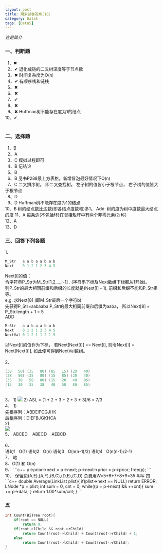 ```yaml
---
layout: post
title: 期末试卷答案(16)
category: DataS
tags: [DataS]
---
```


*这是简介*

### 一、判断题
&nbsp;&nbsp;1、&#x2716;&nbsp;   
&nbsp;&nbsp;2、&#x2714;&nbsp;退化成链的二叉树深度等于节点数  
&nbsp;&nbsp;3、&#x2716;&nbsp;时间复杂度为O(n)   
&nbsp;&nbsp;4、&#x2714;&nbsp;有顺序栈和链栈   
&nbsp;&nbsp;5、&#x2716;&nbsp;   
&nbsp;&nbsp;6、&#x2716;&nbsp;   
&nbsp;&nbsp;7、&#x2714;&nbsp;   
&nbsp;&nbsp;8、&#x2716;&nbsp;   
&nbsp;&nbsp;9、&#x2716;&nbsp;Huffman树不能存在度为1的结点   
10、&#x2714;&nbsp;   
</br>
### 二、选择题
&nbsp;&nbsp;1、B&nbsp;   
&nbsp;&nbsp;2、A&nbsp;  
&nbsp;&nbsp;3、C&nbsp;模拟过程即可   
&nbsp;&nbsp;4、B&nbsp;记结论   
&nbsp;&nbsp;5、B&nbsp;   
&nbsp;&nbsp;6、B&nbsp;见书P288最上方表格，新增冒泡最好情况下O(n)   
&nbsp;&nbsp;7、C&nbsp;二叉排序树， 即二叉查找树。 左子树的值皆小于根节点， 右子树的值皆大于根节点   
&nbsp;&nbsp;8、D&nbsp;   
&nbsp;&nbsp;9、D&nbsp;Huffman树不能存在度为1的结点   
10、B&nbsp;树的结点数比边数(即各结点度数和)多1。 Add: 树的度为树中度数最大结点的度
11、A&nbsp;每条边(不包括环)在邻接矩阵中有两个非零元素(对称)   
12、A&nbsp;   
13、D&nbsp;   


### 三、回答下列各题
1、
```c++
M_Str   a a b a a b a b
Next    0 1 2 1 2 3 4 5
```
Next[i]的值：  
令字符串P_Str为M_Str[1,2,...,i-1] . (字符串下标及Next数组下标都从1开始)。   
则P_Str的最大相同前缀和后缀的长度就是(Next[i] - 1), 前缀和后缀不能和P_Str相等。  
e.g. 求Next[8] (即M_Str最后一个字符b)   
先获得P_Str=aabaaba
P_Str的最大相同前缀和后缀为aaba， 所以Next[8] = P_Str.length + 1 = 5   
ADD:   
```c++
M-Str   a a b a a b a b
Next    0 1 2 1 2 3 4 5
NextVal 0 1 2 1 1 2 1 5
```
以Next[i]的值作为下标， 若Next[Next[i]] == Next[i], 则令Next[i] = Next[Next[i]], 如此便可得到NextVal数组。   
</br>
2、  
```c++
(38   50) (35   80) (85   15) (20   40)
(38   50) (35   80) (15   85) (20   40)
(35   38   50   80) (15   20   40   85)
(15   20   35   38   40   50   80   85)
```
</br>
3、     
1) <image src="../../../../assets/3-2.png"/>   
2) ASL = (1 + 2 + 3 + 2 + 3 + 3)/6 = 7/3     
</br>      
4、
1)</br>        
先根序列：ABDEIFCGJHK</br>
后根序列：DIEFBJGKHCA</br>
2)</br>    
<image src="../../../../assets/4-2.png"/>
</br>
5、 ABCED &nbsp;&nbsp; ABECD &nbsp;&nbsp; AEBCD</br>
</br>
6、</br>
语句1 &nbsp; O(1)     
语句2 &nbsp; O(n)   
语句3 &nbsp; O(n(n-1)/2)   
语句4 &nbsp; O(n(n-1)/2-1)   
</br>
7、&nbsp;略    
</br>
8、O(1) 和 O(n)   
</br>
9、
```c++    
p->prior->next = p->next;
p->next->prior = p->prior;
free(p);
```
10、
保留边(A,E),(A,F),(B,C),(D,E),(C,D)   
总费用W=5+6+7+8+9=35   
### 四
```c++
double Average(LinkList plist){
    if(plist->next == NULL)     return ERROR;
    LNode *p = plist;
    int sum = 0, cnt = 0;
    while((p = p->next) && ++cnt){
        sum += p->data;
    }
    return 1.00*sum/cnt;
}
```

### 五
```c++
int Count(BiTree root){
    if(root == NULL)
        return 0;
    if(root->lChild && root->rChild)
        return Count(root->lChild) + Count(root->rChild) + 1;
    else
        return Count(root->lChild) + Count(root->rChild);
}
```
